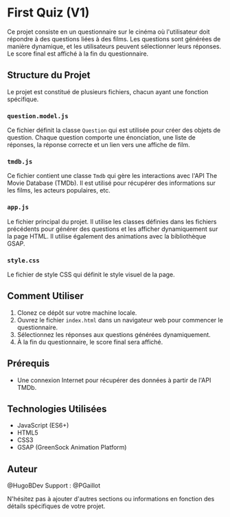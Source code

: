# First Quiz (V1)

Ce projet consiste en un questionnaire sur le cinéma où l'utilisateur doit répondre à des questions liées à des films. Les questions sont générées de manière dynamique, et les utilisateurs peuvent sélectionner leurs réponses. Le score final est affiché à la fin du questionnaire.

## Structure du Projet

Le projet est constitué de plusieurs fichiers, chacun ayant une fonction spécifique.

### `question.model.js`

Ce fichier définit la classe `Question` qui est utilisée pour créer des objets de question. Chaque question comporte une énonciation, une liste de réponses, la réponse correcte et un lien vers une affiche de film.

### `tmdb.js`

Ce fichier contient une classe `Tmdb` qui gère les interactions avec l'API The Movie Database (TMDb). Il est utilisé pour récupérer des informations sur les films, les acteurs populaires, etc.

### `app.js`

Le fichier principal du projet. Il utilise les classes définies dans les fichiers précédents pour générer des questions et les afficher dynamiquement sur la page HTML. Il utilise également des animations avec la bibliothèque GSAP.

### `style.css`

Le fichier de style CSS qui définit le style visuel de la page.

## Comment Utiliser

1. Clonez ce dépôt sur votre machine locale.
2. Ouvrez le fichier `index.html` dans un navigateur web pour commencer le questionnaire.
3. Sélectionnez les réponses aux questions générées dynamiquement.
4. À la fin du questionnaire, le score final sera affiché.

## Prérequis

- Une connexion Internet pour récupérer des données à partir de l'API TMDb.

## Technologies Utilisées

- JavaScript (ES6+)
- HTML5
- CSS3
- GSAP (GreenSock Animation Platform)

## Auteur

@HugoBDev
Support :
@PGaillot

N'hésitez pas à ajouter d'autres sections ou informations en fonction des détails spécifiques de votre projet.

